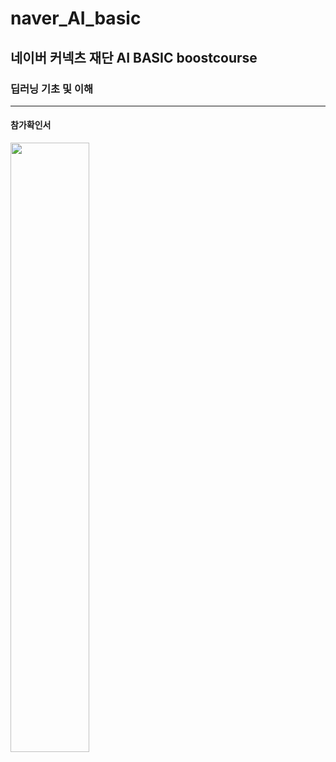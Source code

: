 # naver_AI_basic
## 네이버 커넥츠 재단 AI BASIC boostcourse
### 딥러닝 기초 및 이해
--------------------------------------------------------------------
#### 참가확인서
<img width="50%" src="https://user-images.githubusercontent.com/70895373/158745915-1cad5670-0bb2-45d6-90b1-d162e152d09b.png"/>
